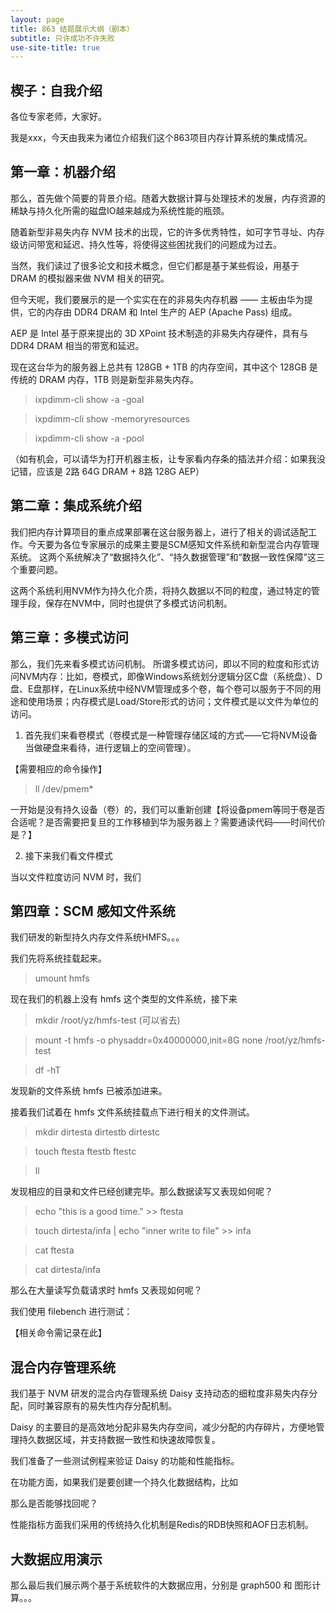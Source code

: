 ```yaml
---
layout: page
title: 863 结题展示大纲（剧本）
subtitle: 只许成功不许失败
use-site-title: true
---
```


## 楔子：自我介绍

各位专家老师，大家好。

我是xxx，今天由我来为诸位介绍我们这个863项目内存计算系统的集成情况。

## 第一章：机器介绍

那么，首先做个简要的背景介绍。随着大数据计算与处理技术的发展，内存资源的稀缺与持久化所需的磁盘IO越来越成为系统性能的瓶颈。

随着新型非易失内存 NVM 技术的出现，它的许多优秀特性，如可字节寻址、内存级访问带宽和延迟、持久性等，将使得这些困扰我们的问题成为过去。

当然，我们读过了很多论文和技术概念，但它们都是基于某些假设，用基于 DRAM 的模拟器来做 NVM 相关的研究。

但今天呢，我们要展示的是一个实实在在的非易失内存机器 —— 主板由华为提供，它的内存由 DDR4 DRAM 和 Intel 生产的 AEP (Apache Pass) 组成。

AEP 是 Intel 基于原来提出的 3D XPoint 技术制造的非易失内存硬件，具有与 DDR4 DRAM 相当的带宽和延迟。

现在这台华为的服务器上总共有 128GB + 1TB 的内存空间，其中这个 128GB 是传统的 DRAM 内存，1TB 则是新型非易失内存。

> ixpdimm-cli show -a -goal

> ixpdimm-cli show -memoryresources

> ixpdimm-cli show -a -pool

（如有机会，可以请华为打开机器主板，让专家看内存条的插法并介绍：如果我没记错，应该是 2路 64G DRAM + 8路 128G AEP）

## 第二章：集成系统介绍

我们把内存计算项目的重点成果部署在这台服务器上，进行了相关的调试适配工作。今天要为各位专家展示的成果主要是SCM感知文件系统和新型混合内存管理系统。
这两个系统解决了“数据持久化”、“持久数据管理”和“数据一致性保障”这三个重要问题。

这两个系统利用NVM作为持久化介质，将持久数据以不同的粒度，通过特定的管理手段，保存在NVM中，同时也提供了多模式访问机制。

## 第三章：多模式访问

那么，我们先来看多模式访问机制。
所谓多模式访问，即以不同的粒度和形式访问NVM内存：比如，卷模式，即像Windows系统划分逻辑分区C盘（系统盘）、D盘、E盘那样，在Linux系统中经NVM管理成多个卷，每个卷可以服务于不同的用途和使用场景；内存模式是Load/Store形式的访问；文件模式是以文件为单位的访问。

1. 首先我们来看卷模式（卷模式是一种管理存储区域的方式——它将NVM设备当做硬盘来看待，进行逻辑上的空间管理）。

【需要相应的命令操作】

> ll /dev/pmem*

一开始是没有持久设备（卷）的，我们可以重新创建【将设备pmem等同于卷是否合适呢？是否需要把复旦的工作移植到华为服务器上？需要通读代码——时间代价是？】

2. 接下来我们看文件模式

当以文件粒度访问 NVM 时，我们

## 第四章：SCM 感知文件系统

我们研发的新型持久内存文件系统HMFS。。。

我们先将系统挂载起来。

> umount hmfs

现在我们的机器上没有 hmfs 这个类型的文件系统，接下来

> mkdir /root/yz/hmfs-test (可以省去)

> mount -t hmfs -o physaddr=0x40000000,init=8G none /root/yz/hmfs-test

> df -hT

发现新的文件系统 hmfs 已被添加进来。

接着我们试着在 hmfs 文件系统挂载点下进行相关的文件测试。

> mkdir dirtesta dirtestb dirtestc

> touch ftesta ftestb ftestc

> ll

发现相应的目录和文件已经创建完毕。那么数据读写又表现如何呢？

> echo "this is a good time." >> ftesta

> touch dirtesta/infa | echo "inner write to file" >> infa

> cat ftesta

> cat dirtesta/infa

那么在大量读写负载请求时 hmfs 又表现如何呢？

我们使用 filebench 进行测试：

【相关命令需记录在此】

## 混合内存管理系统
 
我们基于 NVM 研发的混合内存管理系统 Daisy 支持动态的细粒度非易失内存分配，同时兼容原有的易失性内存分配机制。

Daisy 的主要目的是高效地分配非易失内存空间，减少分配的内存碎片，方便地管理持久数据区域，并支持数据一致性和快速故障恢复。

我们准备了一些测试例程来验证 Daisy 的功能和性能指标。

在功能方面，如果我们是要创建一个持久化数据结构，比如

那么是否能够找回呢？

性能指标方面我们采用的传统持久化机制是Redis的RDB快照和AOF日志机制。

## 大数据应用演示

那么最后我们展示两个基于系统软件的大数据应用，分别是 graph500 和 图形计算。。。






